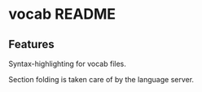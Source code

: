 # vocab README

## Features

Syntax-highlighting for vocab files.

Section folding is taken care of by the language server.